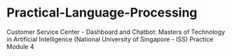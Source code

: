 # Practical-Language-Processing
Customer Service Center - Dashboard and Chatbot: Masters of Technology in Artificial Intelligence (National University of Singapore - ISS) Practice Module 4
